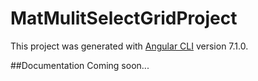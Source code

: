 # MatMulitSelectGridProject

This project was generated with [Angular CLI](https://github.com/angular/angular-cli) version 7.1.0.

##Documentation
Coming soon...

